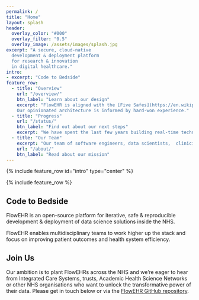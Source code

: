 ```yaml
---
permalink: /
title: "Home"
layout: splash
header:
  overlay_color: "#000"
  overlay_filter: "0.5"
  overlay_image: /assets/images/splash.jpg
excerpt: "A secure, cloud-native
  development & deployment platform
  for research & innovation
  in digital healthcare."
intro:
- excerpt: "Code to Bedside"
feature_row:
  - title: "Overview"
    url: "/overview/"
    btn_label: "Learn about our design"
    excerpt: "FlowEHR is aligned with the [Five Safes](https://en.wikipedia.org/wiki/Five_safes) and we prioritise observability, usability and maintainability. 
    Our opinionated architecture is informed by hard-won experience."
  - title: "Progress"
    url: "/status/"
    btn_label: "Find out about our next steps"
    excerpt: "We have spent the last few years building real-time technology & data infrastructure for research & innovation in a hospital setting."
  - title: "Our Team"
    excerpt: "Our team of software engineers, data scientists,  clinicians, academic researchers and operational staff is based in London at one of the largest NHS trusts in the UK.."
    url: "/about/"
    btn_label: "Read about our mission"
---
```


{% include feature_row id="intro" type="center" %}

{% include feature_row %}

## Code to Bedside
FlowEHR is an open-source platform for iterative, safe & reproducible development & deployment of data science solutions inside the NHS.

FlowEHR enables multidisciplinary teams to work higher up the stack and focus on improving patient outcomes and health system efficiency.


## Join Us
Our ambition is to plant FlowEHRs across the NHS and we’re eager to hear from Integrated Care Systems, trusts, Academic Health Science Networks or other NHS organisations who want to unlock the transformative power of their data.
Please get in touch below or via the [FlowEHR GitHub repository](https://github.com/UCLH-Foundry/FlowEHR).